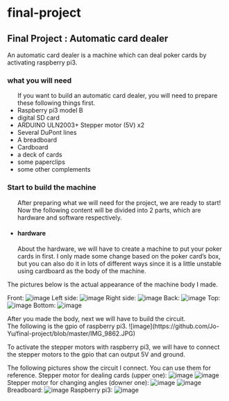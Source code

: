# final-project
<h2>Final Project : Automatic card dealer </h2>
<p>An automatic card dealer is a machine which can deal poker cards by activating  raspberry pi3. </p>
<h3>what you will need</h3>
<ul>If you want to build an automatic card dealer, you will need to prepare these following things first.
	<li>Raspberry pi3 model B</li>
	<li>digital SD card</li>
	<li>ARDUINO ULN2003+ Stepper motor (5V) x2</li>
	<li>Several DuPont lines</li>
	<li>A breadboard</li>
	<li>Cardboard</li>
	<li>a deck of cards</li>
	<li>some paperclips</li>
	<li>some other complements</li>
</ul>
<h3>Start to build the machine</h3>
<ul>After preparing what we will need for the project, we are ready to start!</br>
Now the following content will be divided into 2 parts, which are hardware and software respectively.
  <li><h4>hardware</h4>
  	About the hardware, we will have to create a machine to put your poker cards in first. I only made some change based on the poker card’s box, but you can also do it in lots of different ways since it is a little unstable using cardboard as the body of the machine. </ul>
The pictures below is the actual appearance of the machine body I made.

Front:
 ![image](https://github.com/Jo-Yu/final-project/blob/master/IMG_9857.JPG)
Left side:
 ![image](https://github.com/Jo-Yu/final-project/blob/master/IMG_9858.JPG)
Right side:
 ![image](https://github.com/Jo-Yu/final-project/blob/master/IMG_9860.JPG)
Back:
 ![image](https://github.com/Jo-Yu/final-project/blob/master/IMG_9859.JPG)
Top:
 ![image](https://github.com/Jo-Yu/final-project/blob/master/IMG_9861.JPG)
Bottom:
 ![image](https://github.com/Jo-Yu/final-project/blob/master/IMG_9862.JPG)
 
<p> After you made the body, next we will have to build the circuit.</br>
The following is the gpio of raspberry pi3.
![image](https://github.com/Jo-Yu/final-project/blob/master/IMG_9862.JPG)


To activate the stepper motors with raspberry pi3, we will have to connect the stepper motors to the gpio that can output 5V and ground.</p>
The following pictures show the circuit I connect. You can use them for reference.
Stepper motor for dealing cards (upper one):
![image](https://github.com/Jo-Yu/final-project/blob/master/IMG_9863.JPG)
![image](https://github.com/Jo-Yu/final-project/blob/master/IMG_9864.JPG)
Stepper motor for changing angles (downer one):
![image](https://github.com/Jo-Yu/final-project/blob/master/IMG_9865.JPG)
![image](https://github.com/Jo-Yu/final-project/blob/master/IMG_9866.JPG)
Breadboard:
![image](https://github.com/Jo-Yu/final-project/blob/master/IMG_9867.JPG)
Raspberry pi3:
![image](https://github.com/Jo-Yu/final-project/blob/master/IMG_9868.JPG)

